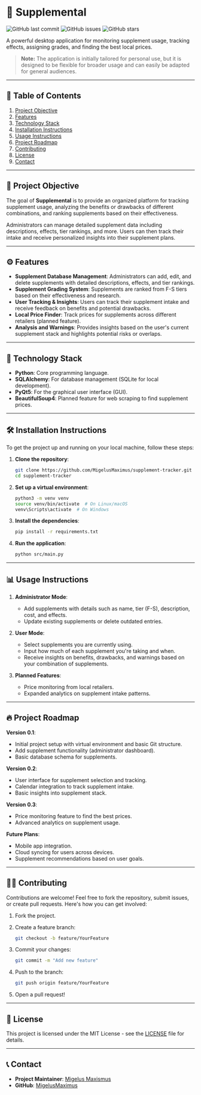 # 🧪 Supplemental

![GitHub last commit](https://img.shields.io/github/last-commit/MigelusMaximus/supplement-tracker)
![GitHub issues](https://img.shields.io/github/issues/MigelusMaximus/supplement-tracker)
![GitHub stars](https://img.shields.io/github/stars/MigelusMaximus/supplement-tracker?style=social)

A powerful desktop application for monitoring supplement usage, tracking effects, assigning grades, and finding the best local prices.

> **Note:** The application is initially tailored for personal use, but it is designed to be flexible for broader usage and can easily be adapted for general audiences.

---


## 📑 Table of Contents


1. [Project Objective](#-project-objective)
2. [Features](#features)
3. [Technology Stack](#-technology-stack)
4. [Installation Instructions](#-installation-instructions)
5. [Usage Instructions](#-usage-instructions)
6. [Project Roadmap](#-project-roadmap)
7. [Contributing](#-contributing)
8. [License](#-license)
9. [Contact](#-contact)


---

## 🎯 **Project Objective**

The goal of **Supplemental** is to provide an organized platform for tracking supplement usage, analyzing the benefits or drawbacks of different combinations, and ranking supplements based on their effectiveness.

Administrators can manage detailed supplement data including descriptions, effects, tier rankings, and more. Users can then track their intake and receive personalized insights into their supplement plans.

---

## ⚙️ **Features**

- **Supplement Database Management**: Administrators can add, edit, and delete supplements with detailed descriptions, effects, and tier rankings.
- **Supplement Grading System**: Supplements are ranked from F-S tiers based on their effectiveness and research.
- **User Tracking & Insights**: Users can track their supplement intake and receive feedback on benefits and potential drawbacks.
- **Local Price Finder**: Track prices for supplements across different retailers (planned feature).
- **Analysis and Warnings**: Provides insights based on the user's current supplement stack and highlights potential risks or overlaps.

---

## 🚀 **Technology Stack**

- **Python**: Core programming language.
- **SQLAlchemy**: For database management (SQLite for local development).
- **PyQt5**: For the graphical user interface (GUI).
- **BeautifulSoup4**: Planned feature for web scraping to find supplement prices.

---

## 🛠️ **Installation Instructions**

To get the project up and running on your local machine, follow these steps:

1. **Clone the repository**:
   ```bash
   git clone https://github.com/MigelusMaximus/supplement-tracker.git
   cd supplement-tracker

2. **Set up a virtual environment**:
   ```bash
   python3 -m venv venv
   source venv/bin/activate  # On Linux/macOS
   venv\Scripts\activate  # On Windows
   ```

3. **Install the dependencies**:
   ```bash
   pip install -r requirements.txt
   ```

4. **Run the application**:
   ```bash
   python src/main.py
   ```

---

## 📊 **Usage Instructions**

1. **Administrator Mode**:
   - Add supplements with details such as name, tier (F-S), description, cost, and effects.
   - Update existing supplements or delete outdated entries.

2. **User Mode**:
   - Select supplements you are currently using.
   - Input how much of each supplement you're taking and when.
   - Receive insights on benefits, drawbacks, and warnings based on your combination of supplements.

3. **Planned Features**:
   - Price monitoring from local retailers.
   - Expanded analytics on supplement intake patterns.

---

## 🔥 **Project Roadmap**

**Version 0.1**:
   - Initial project setup with virtual environment and basic Git structure.
   - Add supplement functionality (administrator dashboard).
   - Basic database schema for supplements.

**Version 0.2**:
   - User interface for supplement selection and tracking.
   - Calendar integration to track supplement intake.
   - Basic insights into supplement stack.

**Version 0.3**:
   - Price monitoring feature to find the best prices.
   - Advanced analytics on supplement usage.

**Future Plans**:
   - Mobile app integration.
   - Cloud syncing for users across devices.
   - Supplement recommendations based on user goals.

---

## 🧑‍💻 **Contributing**

Contributions are welcome! Feel free to fork the repository, submit issues, or create pull requests. Here's how you can get involved:

1. Fork the project.
2. Create a feature branch:
   ```bash
   git checkout -b feature/YourFeature
   ```

3. Commit your changes:
   ```bash
   git commit -m "Add new feature"
   ```

4. Push to the branch:
   ```bash
   git push origin feature/YourFeature
   ```

5. Open a pull request!

---

## 📄 **License**

This project is licensed under the MIT License - see the [LICENSE](LICENSE) file for details.

---

## 📞 **Contact**

- **Project Maintainer**: [Migelus Maxismus](mailto:svkguardian@gmail.com)
- **GitHub**: [MigelusMaximus](https://github.com/MigelusMaximus)
